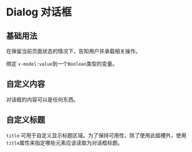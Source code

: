 # Dialog 对话框

## 基础用法

<p>在保留当前页面状态的情况下，告知用户并承载相关操作。</p>
绑定 <code>v-model:value</code>到一个<code>Boolean</code>类型的变量。

<demo vue="../../example/dialog/base.vue"></demo>

## 自定义内容

<p>对话框的内容可以是任何东西。</p>

<demo vue="../../example/dialog/content.vue"></demo>

## 自定义标题

<p>
<code>title</code>
可用于自定义显示标题区域。为了保持可用性，除了使用此插槽外，使用 <code>title</code>属性来指定哪些元素应该读取为对话框标题。
</p>

<demo vue="../../example/dialog/header.vue"></demo>
